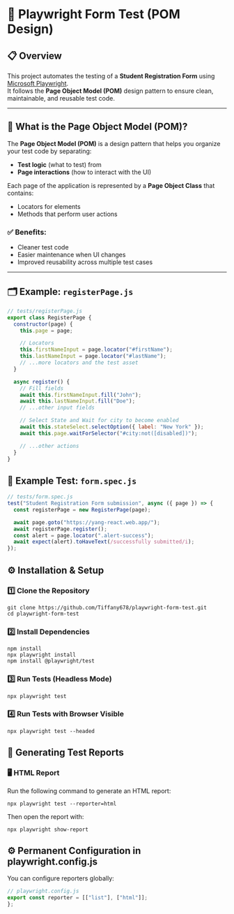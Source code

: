 # 🧪 Playwright Form Test (POM Design)

## 📋 Overview

This project automates the testing of a **Student Registration Form** using [Microsoft Playwright](https://playwright.dev).  
It follows the **Page Object Model (POM)** design pattern to ensure clean, maintainable, and reusable test code.

<!--

## 🧱 Project Structure

playwright-form-test/
│
├── tests/
│ ├── form.spec.js # Main test file
│ └── registerPage.js # Page Object file
│
├── playwright.config.js # Playwright configuration
├── package.json
└── README.md -->

---

## 🧩 What is the Page Object Model (POM)?

The **Page Object Model (POM)** is a design pattern that helps you organize your test code by separating:

- **Test logic** (what to test) from
- **Page interactions** (how to interact with the UI)

Each page of the application is represented by a **Page Object Class** that contains:

- Locators for elements
- Methods that perform user actions

### ✅ Benefits:

- Cleaner test code
- Easier maintenance when UI changes
- Improved reusability across multiple test cases

---

## 🗂 Example: `registerPage.js`

```js
// tests/registerPage.js
export class RegisterPage {
  constructor(page) {
    this.page = page;

    // Locators
    this.firstNameInput = page.locator("#firstName");
    this.lastNameInput = page.locator("#lastName");
    // ...more locators and the test asset
  }

  async register() {
    // Fill fields
    await this.firstNameInput.fill("John");
    await this.lastNameInput.fill("Doe");
    // ...other input fields

    // Select State and Wait for city to become enabled
    await this.stateSelect.selectOption({ label: "New York" });
    await this.page.waitForSelector("#city:not([disabled])");

    // ...other actions
  }
}
```

## 🧪 Example Test: `form.spec.js`

```js
// tests/form.spec.js
test("Student Registration Form submission", async ({ page }) => {
  const registerPage = new RegisterPage(page);

  await page.goto("https://yang-react.web.app/");
  await registerPage.register();
  const alert = page.locator(".alert-success");
  await expect(alert).toHaveText(/successfully submitted/i);
});
```

## ⚙️ Installation & Setup

### 1️⃣ Clone the Repository

```properties
git clone https://github.com/Tiffany678/playwright-form-test.git
cd playwright-form-test
```

### 2️⃣ Install Dependencies

```properties
npm install
npx playwright install
npm install @playwright/test
```

### 3️⃣ Run Tests (Headless Mode)

```properties
npx playwright test
```

### 4️⃣ Run Tests with Browser Visible

```properties
npx playwright test --headed
```

## 🧾 Generating Test Reports

### 🖥️ HTML Report

Run the following command to generate an HTML report:

```properties
npx playwright test --reporter=html
```

Then open the report with:

```properties
npx playwright show-report
```

## ⚙️ Permanent Configuration in playwright.config.js

You can configure reporters globally:

```js
// playwright.config.js
export const reporter = [["list"], ["html"]];
};
```

